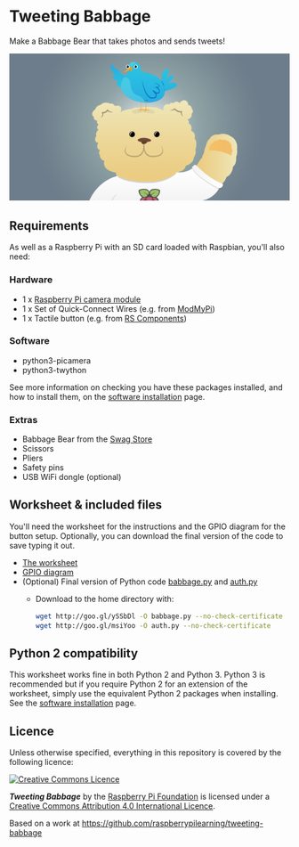 # Tweeting Babbage

Make a Babbage Bear that takes photos and sends tweets!

![](cover.png)

## Requirements

As well as a Raspberry Pi with an SD card loaded with Raspbian, you'll also need:

### Hardware

- 1 x [Raspberry Pi camera module](http://www.raspberrypi.org/product/camera-module/)
- 1 x Set of Quick-Connect Wires (e.g. from [ModMyPi](https://www.modmypi.com/raspberry-pi-hacking/buttons-and-switchs/arcade-button-quick-connect-wires))
- 1 x Tactile button (e.g. from [RS Components](http://uk.rs-online.com/web/p/tactile-switches/7182443/))

### Software

- python3-picamera
- python3-twython

See more information on checking you have these packages installed, and how to install them, on the [software installation](software.md) page.

### Extras

- Babbage Bear from the [Swag Store](http://swag.raspberrypi.org/products/babbage-bear)
- Scissors
- Pliers
- Safety pins
- USB WiFi dongle (optional)

## Worksheet & included files

You'll need the worksheet for the instructions and the GPIO diagram for the button setup. Optionally, you can download the final version of the code to save typing it out.

- [The worksheet](worksheet.md)
- [GPIO diagram](images/gpio-diagram.png)
- (Optional) Final version of Python code [babbage.py](code/babbage.py) and [auth.py](code/auth.py)
    - Download to the home directory with:
        
        ```bash
        wget http://goo.gl/ySSbDl -O babbage.py --no-check-certificate
        wget http://goo.gl/msiYoo -O auth.py --no-check-certificate
        ```

## Python 2 compatibility

This worksheet works fine in both Python 2 and Python 3. Python 3 is recommended but if you require Python 2 for an extension of the worksheet, simply use the equivalent Python 2 packages when installing. See the [software installation](software.md) page.

## Licence

Unless otherwise specified, everything in this repository is covered by the following licence:

[![Creative Commons Licence](http://i.creativecommons.org/l/by-sa/4.0/88x31.png)](http://creativecommons.org/licenses/by-sa/4.0/)

***Tweeting Babbage*** by the [Raspberry Pi Foundation](http://www.raspberrypi.org) is licensed under a [Creative Commons Attribution 4.0 International Licence](http://creativecommons.org/licenses/by-sa/4.0/).

Based on a work at https://github.com/raspberrypilearning/tweeting-babbage
